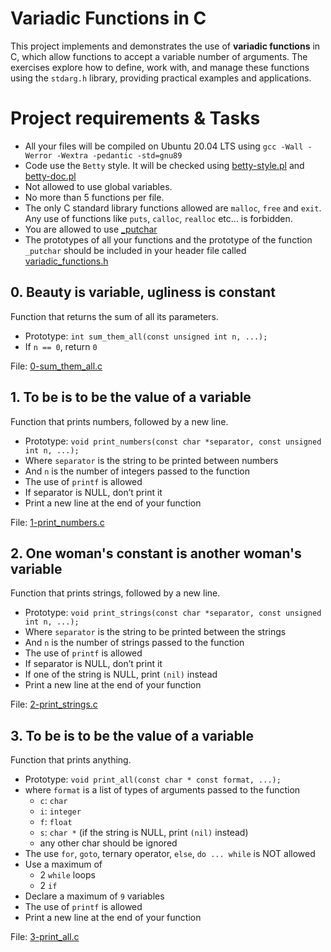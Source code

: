 
# Variadic Functions in C

This project implements and demonstrates the use of **variadic functions** in C, which allow functions to accept a variable number of arguments. The exercises explore how to define, work with, and manage these functions using the `stdarg.h` library, providing practical examples and applications.
# Project requirements & Tasks

- All your files will be compiled on Ubuntu 20.04 LTS using `gcc -Wall -Werror -Wextra -pedantic -std=gnu89`
- Code use the `Betty` style. It will be checked using [betty-style.pl](https://github.com/hs-hq/Betty/blob/master/betty-style.pl) and [betty-doc.pl](https://github.com/hs-hq/Betty/blob/master/betty-doc.pl)
- Not allowed to use global variables.
- No more than 5 functions per file.
- The only C standard library functions allowed are `malloc`, `free` and `exit`. Any use of functions like `puts`, `calloc`, `realloc` etc… is forbidden.
- You are allowed to use [_putchar](https://github.com/hs-hq/_putchar.c/blob/master/_putchar.c)
- The prototypes of all your functions and the prototype of the function `_putchar` should be included in your header file called [variadic_functions.h](https://github.com/pablonudel/holbertonschool-low_level_programming/blob/main/variadic_functions/variadic_functions.h)
## 0. Beauty is variable, ugliness is constant

Function that returns the sum of all its parameters.

- Prototype: `int sum_them_all(const unsigned int n, ...);`
- If `n == 0`, return `0`

File: [0-sum_them_all.c](https://github.com/pablonudel/holbertonschool-low_level_programming/blob/main/variadic_functions/0-sum_them_all.c)

## 1. To be is to be the value of a variable

Function that prints numbers, followed by a new line.

- Prototype: `void print_numbers(const char *separator, const unsigned int n, ...);`
- Where `separator` is the string to be printed between numbers
- And `n` is the number of integers passed to the function
- The use of `printf` is allowed
- If separator is NULL, don’t print it
- Print a new line at the end of your function

File: [1-print_numbers.c](https://github.com/pablonudel/holbertonschool-low_level_programming/blob/main/variadic_functions/1-print_numbers.c)

## 2. One woman's constant is another woman's variable

Function that prints strings, followed by a new line.

- Prototype: `void print_strings(const char *separator, const unsigned int n, ...);`
- Where `separator` is the string to be printed between the strings
- And `n` is the number of strings passed to the function
- The use of `printf` is allowed
- If separator is NULL, don’t print it
- If one of the string is NULL, print `(nil)` instead
- Print a new line at the end of your function

File: [2-print_strings.c](https://github.com/pablonudel/holbertonschool-low_level_programming/blob/main/variadic_functions/2-print_strings.c)

## 3. To be is to be the value of a variable

Function that prints anything.

- Prototype: `void print_all(const char * const format, ...);`
- where `format` is a list of types of arguments passed to the function
    - `c`: `char`
    - `i`: `integer`
    - `f`: `float`
    - `s`: `char *` (if the string is NULL, print `(nil)` instead)
    - any other char should be ignored
- The use `for`, `goto`, ternary operator, `else`, `do ... while` is NOT allowed
- Use a maximum of
    - 2 `while` loops
    - 2 `if`
- Declare a maximum of `9` variables
- The use of `printf` is allowed
- Print a new line at the end of your function

File: [3-print_all.c](https://github.com/pablonudel/holbertonschool-low_level_programming/blob/main/variadic_functions/3-print_all.c)

